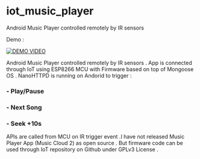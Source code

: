 # iot_music_player
Android Music Player controlled remotely by IR sensors  

Demo : 

[![DEMO VIDEO](https://i.ytimg.com/vi/2fRdLV_bOeI/hqdefault.jpg)](https://youtu.be/2fRdLV_bOeI)


Android Music Player controlled remotely by IR sensors . App is connected through IoT using ESP8266 MCU with Firmware based on top of Mongoose OS . NanoHTTPD is running on Andorid to trigger :
### - Play/Pause
### - Next Song
### - Seek +10s

APIs are called from MCU on IR trigger event .I have not released Music Player App (Music Cloud 2) as open source . But firmware code can be used through IoT repository on Github under GPLv3 License .
